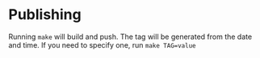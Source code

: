 # Publishing

Running `make` will build and push. The tag will be generated from the date and time.
If you need to specify one, run `make TAG=value`
